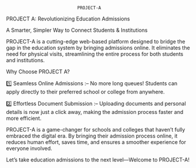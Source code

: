                                PROJECT-A

PROJECT A: Revolutionizing Education Admissions

A Smarter, Simpler Way to Connect Students & Institutions

PROJECT-A is a cutting-edge web-based platform designed to bridge the gap in the education system by bringing admissions online. It eliminates the need for physical visits, streamlining the entire process for both students and institutions.

Why Choose PROJECT A?

1️⃣ Seamless Online Admissions :– No more long queues! Students can apply directly to their preferred school or college from anywhere.

2️⃣ Effortless Document Submission :– Uploading documents and personal details is now just a click away, making the admission process faster and more efficient.

PROJECT-A is a game-changer for schools and colleges that haven’t fully embraced the digital era. By bringing their admission process online, it reduces human effort, saves time, and ensures a smoother experience for everyone involved.

Let’s take education admissions to the next level—Welcome to PROJECT-A!
